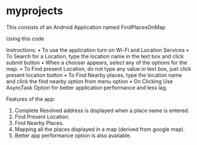 # myprojects
This consists of an Android Application named FindPlacesOnMap

Using this code

Instructions:
•	To use the application turn on Wi-Fi and Location Services
•	To Search for a Location, type the location name in the text box and click submit button
•	When a chooser appears, select any of the options for the map.
•	To Find present Location, do not type any value in text box, just click present location button
•	To Find Nearby places, type the location name and click the find nearby option from menu option
•	On Clicking Use AsyncTask Option for better application performance and less lag.

Features of the app:
1.	Complete Resolved address is displayed when a place name is entered.
2.	Find Present Location.
3.	Find Nearby Places.
4.	Mapping all the places displayed in a map (derived from google map).
5.	Better app performance option is also available.

